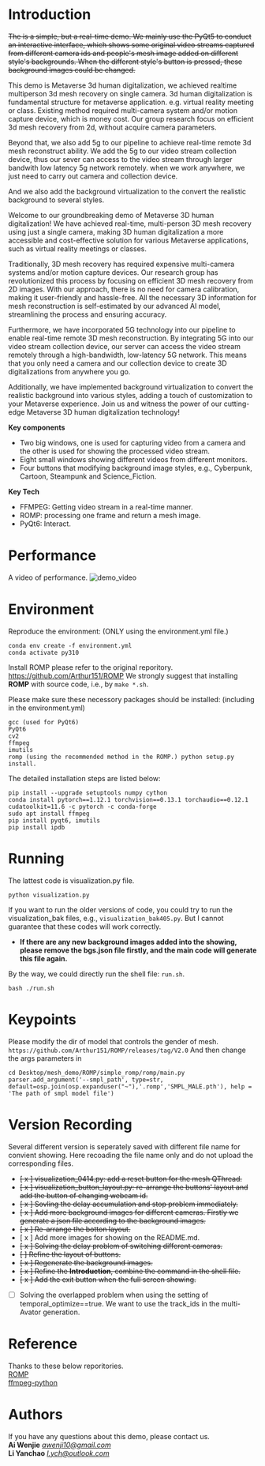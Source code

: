 # Introduction
~~The is a simple, but a real-time demo. We mainly use the PyQt5 to conduct an interactive interface, which shows some original video streams captured from different camera ids and people's mesh image added on different style's backgrounds. When the different style's button is pressed, these background images could be changed.~~  

This demo is Metaverse 3d human digitalization, we achieved realtime multiperson 3d mesh recovery on single camera.  3d human digitalization is fundamental structure for metaverse application. e.g. virtual reality meeting or class. Existing method required multi-camera system and/or motion capture device, which is money cost. Our group research focus on efficient 3d mesh recovery from 2d, without acquire camera parameters. 

Beyond that, we also add 5g to our pipeline to achieve real-time remote 3d mesh reconstruct ability. We add the 5g to our video stream collection device, thus our sever can access to the video stream through larger bandwith low latency 5g network remotely. when we work anywhere, we just need to carry out camera and collection device.

And we also add the background virtualization to the convert the realistic background to several styles.

Welcome to our groundbreaking demo of Metaverse 3D human digitalization! We have achieved real-time, multi-person 3D mesh recovery using just a single camera, making 3D human digitalization a more accessible and cost-effective solution for various Metaverse applications, such as virtual reality meetings or classes.

Traditionally, 3D mesh recovery has required expensive multi-camera systems and/or motion capture devices. Our research group has revolutionized this process by focusing on efficient 3D mesh recovery from 2D images. With our approach, there is no need for camera calibration, making it user-friendly and hassle-free. All the necessary 3D information for mesh reconstruction is self-estimated by our advanced AI model, streamlining the process and ensuring accuracy.

Furthermore, we have incorporated 5G technology into our pipeline to enable real-time remote 3D mesh reconstruction. By integrating 5G into our video stream collection device, our server can access the video stream remotely through a high-bandwidth, low-latency 5G network. This means that you only need a camera and our collection device to create 3D digitalizations from anywhere you go.

Additionally, we have implemented background virtualization to convert the realistic background into various styles, adding a touch of customization to your Metaverse experience. Join us and witness the power of our cutting-edge Metaverse 3D human digitalization technology!

**Key components**
- Two big windows, one is used for capturing video from a camera and the other is used for showing the processed video stream.   
- Eight small windows showing different videos from different monitors.   
- Four buttons that modifying background image styles, e.g., Cyberpunk, Cartoon, Steampunk and Science_Fiction.   

**Key Tech**  
- FFMPEG: Getting video stream in a real-time manner. 
- ROMP: processing one frame and return a mesh image. 
- PyQt6: Interact.

# Performance
A video of performance.
![demo_video](./show_video/demo_video.gif)

# Environment  
Reproduce the environment: (ONLY using the environment.yml file.)  
```
conda env create -f environment.yml
conda activate py310
```

Install ROMP please refer to the original reporitory.  
https://github.com/Arthur151/ROMP
We strongly suggest that installing **ROMP** with source code, i.e., by `make *.sh`.

Please make sure these necessory packages should be installed: (including in the environment.yml)
```
gcc (used for PyQt6)
PyQt6
cv2
ffmpeg
imutils
romp (using the recommended method in the ROMP.) python setup.py install.
```

The detailed installation steps are listed below:
```
pip install --upgrade setuptools numpy cython
conda install pytorch==1.12.1 torchvision==0.13.1 torchaudio==0.12.1 cudatoolkit=11.6 -c pytorch -c conda-forge
sudo apt install ffmpeg 
pip install pyqt6, imutils
pip install ipdb
```

# Running
The lattest code is visualization.py file.
```
python visualization.py
```
If you want to run the older versions of code, you could try to run the visualization_bak files, e.g., `visualization_bak405.py`. But I cannot guarantee that these codes will work correctly.

- **If there are any new background images added into the showing, please remove the bgs.json file firstly, and the main code will generate this file again.**

By the way, we could directly run the shell file: `run.sh`.
```
bash ./run.sh
```
# Keypoints
Please modify the dir of model that controls the gender of mesh.
`https://github.com/Arthur151/ROMP/releases/tag/V2.0`
And then change the args parameters in 
```
cd Desktop/mesh_demo/ROMP/simple_romp/romp/main.py
parser.add_argument('--smpl_path', type=str, default=osp.join(osp.expanduser("~"),'.romp','SMPL_MALE.pth'), help = 'The path of smpl model file')
```
# Version Recording
Several different version is seperately saved with different file name for convient showing. Here recoading the file name only and do not upload the corresponding files.  
- ~~[ x ] visualization_0414.py: add a reset button for the mesh QThread.~~
- ~~[ x ] visualization_button_layout.py: re-arrange the buttons' layout and add the button of changing webcam id.~~
- ~~[ x ] Sovling the delay accumulation and stop problem immediately.~~
- ~~[ x ] Add more background images for different cameras. Firstly we generate a json file according to the background images.~~
- ~~[ x ] Re-arrange the botton layout.~~
- [ x ] Add more images for showing on the README.md. 
- ~~[ x ] Solving the delay problem of switching different cameras.~~
- ~~[  ] Refine the layout of buttons.~~
- ~~[ x ] Regenerate the background images.~~
- ~~[ x ] Refine the **Introduction**, combine the command in the shell file.~~
- ~~[ x ] Add the exit button when the full screen showing.~~
- [ ] Solving the overlapped problem when using the setting of temporal_optimize==true. We want to use the track_ids in the multi-Avator generation.


# Reference
Thanks to these below reporitories.   
[ROMP](https://github.com/Arthur151/ROMP)  
[ffmpeg-python](https://github.com/kkroening/ffmpeg-python)


# Authors
If you have any questions about this demo, please contact us.  
**Ai Wenjie**   *awenji10@gmail.com*  
**Li Yanchao**  *l.ych@outlook.com*
